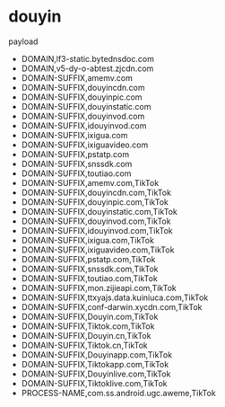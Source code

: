 # douyin
payload
  - DOMAIN,lf3-static.bytednsdoc.com
  - DOMAIN,v5-dy-o-abtest.zjcdn.com
  - DOMAIN-SUFFIX,amemv.com
  - DOMAIN-SUFFIX,douyincdn.com
  - DOMAIN-SUFFIX,douyinpic.com
  - DOMAIN-SUFFIX,douyinstatic.com
  - DOMAIN-SUFFIX,douyinvod.com
  - DOMAIN-SUFFIX,idouyinvod.com
  - DOMAIN-SUFFIX,ixigua.com
  - DOMAIN-SUFFIX,ixiguavideo.com
  - DOMAIN-SUFFIX,pstatp.com
  - DOMAIN-SUFFIX,snssdk.com
  - DOMAIN-SUFFIX,toutiao.com
  - DOMAIN-SUFFIX,amemv.com,TikTok
  - DOMAIN-SUFFIX,douyincdn.com,TikTok
  - DOMAIN-SUFFIX,douyinpic.com,TikTok
  - DOMAIN-SUFFIX,douyinstatic.com,TikTok
  - DOMAIN-SUFFIX,douyinvod.com,TikTok
  - DOMAIN-SUFFIX,idouyinvod.com,TikTok
  - DOMAIN-SUFFIX,ixigua.com,TikTok
  - DOMAIN-SUFFIX,ixiguavideo.com,TikTok
  - DOMAIN-SUFFIX,pstatp.com,TikTok
  - DOMAIN-SUFFIX,snssdk.com,TikTok
  - DOMAIN-SUFFIX,toutiao.com,TikTok
  - DOMAIN-SUFFIX,mon.zijieapi.com,TikTok
  - DOMAIN-SUFFIX,ttxyajs.data.kuiniuca.com,TikTok
  - DOMAIN-SUFFIX,conf-darwin.xycdn.com,TikTok
  - DOMAIN-SUFFIX,Douyin.com,TikTok
  - DOMAIN-SUFFIX,Tiktok.com,TikTok
  - DOMAIN-SUFFIX,Douyin.cn,TikTok
  - DOMAIN-SUFFIX,Tiktok.cn,TikTok
  - DOMAIN-SUFFIX,Douyinapp.com,TikTok
  - DOMAIN-SUFFIX,Tiktokapp.com,TikTok
  - DOMAIN-SUFFIX,Douyinlive.com,TikTok
  - DOMAIN-SUFFIX,Tiktoklive.com,TikTok
  - PROCESS-NAME,com.ss.android.ugc.aweme,TikTok
